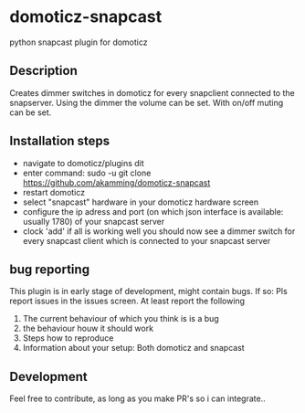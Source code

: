 # domoticz-snapcast
python snapcast plugin for domoticz

## Description
Creates dimmer switches in domoticz for every snapclient connected to the snapserver. Using the dimmer the volume can be set. With on/off muting can be set.

## Installation steps
- navigate to domoticz/plugins dit
- enter command: sudo -u <domoticz user> git clone https://github.com/akamming/domoticz-snapcast
- restart domoticz
- select "snapcast" hardware in your domoticz hardware screen 
- configure the ip adress and port (on which json interface is available: usually 1780) of your snapcast server
- clock 'add' if all is working well you should now see a dimmer switch for every snapcast client which is connected to your snapcast server
  
## bug reporting
This plugin is in early stage of development, might contain bugs. If so: Pls report issues in the issues screen. At least report the following
1. The current behaviour of which you think is is a bug
2. the behaviour houw it should work 
3. Steps how to reproduce
4. Information about your setup: Both domoticz and snapcast
  
## Development
Feel free to contribute, as long as you make PR's so i can integrate..
